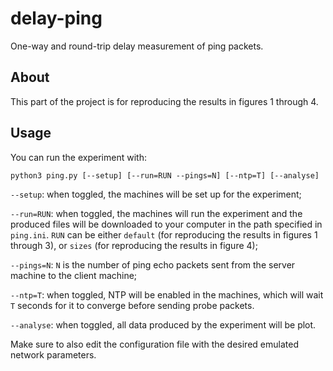 # delay-ping
One-way and round-trip delay measurement of ping packets.

## About
This part of the project is for reproducing the results in figures 1 through 4.

## Usage
You can run the experiment with:
```
python3 ping.py [--setup] [--run=RUN --pings=N] [--ntp=T] [--analyse]
```

`--setup`: when toggled, the machines will be set up for the experiment;

`--run=RUN`: when toggled, the machines will run the experiment and the produced files will be downloaded to your computer in the path specified in `ping.ini`. `RUN` can be either `default` (for reproducing the results in figures 1 through 3), or `sizes` (for reproducing the results in figure 4);

`--pings=N`: `N` is the number of ping echo packets sent from the server machine to the client machine;

`--ntp=T`: when toggled, NTP will be enabled in the machines, which will wait `T` seconds for it to converge before sending probe packets.

`--analyse`: when toggled, all data produced by the experiment will be plot.

Make sure to also edit the configuration file with the desired emulated network parameters.
